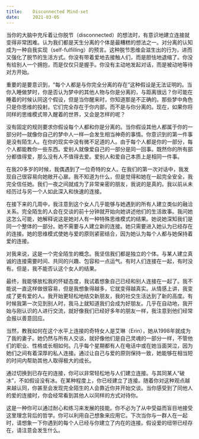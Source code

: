```yaml
---
title:    Disconnected Mind-set
date:     2021-03-05
---
```


当你的大脑中充斥着让你脱节（disconnected）的想法时，有意识地建立连接就变得非常困难。认为我们都是天生分离的个体是最糟糕的想法之一。对分离的认知成为一种自我实现（self-fulfilling）的预言。这种脱节思维会滋生出的行为，进而又强化了脱节的生活方式。你没有带着爱地去接触人们，而是胆怯地退缩了。你没有给别人一个拥抱，而是仅仅只是握手。你没有主动地发起对话，而是被动地等待对方开始。

重要的是要意识到，“每个人都是与你完全分离的存在”这种假设是无法证明的。当你入睡做梦时，你是否认为梦中的其他人物与你是分离的，与距离很远？你可能在睡着的时候认同这个假设，但是当你醒来时，你知道那是不正确的。那些梦中角色只是你思维的投射。它们完全存在于你内部，而不是与你分离的。现在，如果你将同样的思维模式带入醒着的世界，又会是怎样的呢？

没有固定的规则要求你假设每个人都和你是分离的。当你假设其他人都属于你的一部分时—就像你自己的梦中人一样—会发生相当神奇的事情。你意识到的第一件事是没有陌生人。在你的现实中没有微不足道的人。由于每个人都是你的一部分，每个人都能教你一些东西。爱别人就像爱自己的一部分是同一回事。既然你的所有部分都值得爱，那么没有人不值得去爱。爱别人和爱自己本质上是相同一件事。

在我20多岁的时候，我偶遇到了一位奇特的女人。在我们的第一次对话中，我发现自己很容易向她敞开心扉。我不知道为什么，但是觉得和她在一起完全安全，我完全信任她。我们一夜之间就成为了非常亲密的朋友，我说的是真的。我以前从未经历过与另一个人如此深入和快速的连接。

在接下来的几周中，我注意到这个女人几乎能够与她遇到的所有人建立类似的融洽关系。完全陌生的人会在交谈的前十分钟就开始向她讲述他们的生活故事。我问她这怎么可能，她解释说这是她对人有一种特殊思维模式的结果。她说她深知我们是同一个整体的一部分。她不需要与人建立新的连接。她只需要进入她认为已经存在的连接。她的思维模式使她与爱的原则紧密结合，因为她认为每个人都与她保持着爱的连接。

对我来说，这是一个完全陌生的概念。我坚信我们都是独立的个体。与某人建立真诚的连接需要时间、共同的兴趣、包容和一点运气。有时人们连接在一起，有时没有。但是，我不能否认这个女人的结果。

最终，我能够放松我的怀疑态度，我试着想象自己已经和别人连接在一起了。我不能说一直这样做很容易，但是我想象得越多，它就变得越真实。从情感上讲，我变成了更有爱的人。我开始更轻松地结交新朋友，我的社交生活达到了新的高度。有时候我第一次见到别人时，我马上就知道我们会成为好朋友。几乎在自动地，我开始与刚认识的人进行交流，就好像我们已经好多年的朋友一样，我注意到他们经常会报以善意回应。

当然，教我如何在这个水平上连接的奇特女人是艾琳（Erin），她从1998年就成为了我的妻子。她仍然与所有人交谈，就好像他们是自己灵魂的一部分一样，不管他们的职业、性格或长相如何。几乎每个星期都有人在电话中或在她当面哭泣，因为她们之间有着深厚的私人连接。通过让自己与爱的原则保持一致，她能够在相当短的时间内帮助其他人取得极大的成长。

通过切换到已存在的连接，你可以非常轻松地与人们建立连接。与其同某人“破冰”，不如假设没有冰。在某种程度上，你已经建立了连接。随着你对这种观点越来越认同，你甚至会发现完全陌生的人会靠近你并开始交谈。当你感受到了同他人的爱的连接时，你会经常看到其他人以同样的方式对待你。

这是一种你可以通过耐心和练习来发展的技能。你不必为了从中受益而盲目地接受这里理念背后的哲学。你可以利用自己想象来应用它。下次当你与一群人在一起时，请想象一下你遇到的每个人已经与你建立了内在的连接。假设爱的纽带已经存在，请注意会发生什么。

